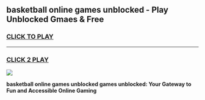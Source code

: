 
## basketball online games unblocked - Play Unblocked Gmaes & Free
<h3>
<a href="https://premium.freeplayer.one?title=basketball_online_games_unblocked&ref=19F">CLICK TO PLAY</a></h3>
<hr>

<h3>
<a href="https://premium.freeplayer.one?title=basketball_online_games_unblocked&ref=19F">CLICK 2 PLAY</a>
  
</h3>

<a href="https://premium.freeplayer.one?title=basketball_online_games_unblocked&ref=19F/"><img src="https://clearcache.store/games.png"></a>


**basketball online games unblocked games unblocked: Your Gateway to Fun and Accessible Online Gaming**
